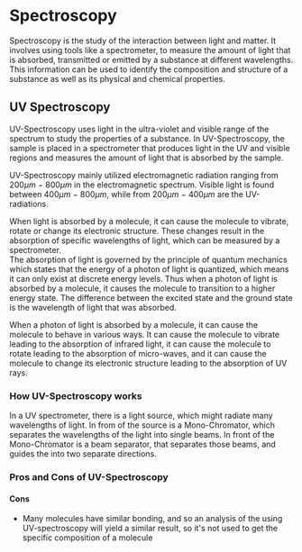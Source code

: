 # Spectroscopy
Spectroscopy is the study of the interaction between light and matter. It involves using tools like a spectrometer,
to measure the amount of light that is absorbed, transmitted or emitted by a substance at different wavelengths. This
information can be used to identify the composition and structure of a substance as well as its physical and chemical
properties.

## UV Spectroscopy
UV-Spectroscopy uses light in the ultra-violet and visible range of the spectrum to study the properties of a substance.
In UV-Spectroscopy, the sample is placed in a spectrometer that produces light in the UV and visible regions and measures
the amount of light that is absorbed by the sample.  

UV-Spectroscopy mainly utilized electromagnetic radiation ranging from $200\mu m\ -\ 800\mu m$ in the electromagnetic
spectrum. Visible light is found between $400\mu m\ -\ 800\mu m$, while from $200\mu m\ -\ 400\mu m$ are the UV-radiations.

When light is absorbed by a molecule, it can cause the molecule to vibrate, rotate or change its electronic structure.
These changes result in the absorption of specific wavelengths of light, which can be measured by a spectrometer.  
The absorption of light is governed by the principle of quantum mechanics which states that the energy of a photon of light
is quantized, which means it can only exist at discrete energy levels. Thus when a photon of light is absorbed by a
molecule, it causes the molecule to transition to a higher energy state. The difference between the excited state and the
ground state is the wavelength of light that was absorbed.  

When a photon of light is absorbed by a molecule, it can cause the molecule to behave in various ways. It can cause the
molecule to vibrate leading to the absorption of infrared light, it can cause the molecule to rotate leading to the
absorption of micro-waves, and it can cause the molecule to change its electronic structure leading to the absorption of UV rays.

### How UV-Spectroscopy works
In a UV spectrometer, there is a light source, which might radiate many wavelengths of light. In from of the source is a
Mono-Chromator, which separates the wavelengths of the light into single beams. In front of the Mono-Chromator is a beam 
separator, that separates those beams, and guides the into two separate directions.

### Pros and Cons of UV-Spectroscopy
#### Cons
* Many molecules have similar bonding, and so an analysis of the using UV-spectroscopy will yield a similar result, so it's not used
to get the specific composition of a molecule
